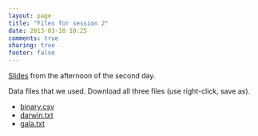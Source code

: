```yaml
---
layout: page
title: "Files for session 2"
date: 2013-03-18 10:25
comments: true
sharing: true
footer: false
---
```


[Slides](drew/slides.pdf) from the afternoon of the second day.

Data files that we used.  Download all three files (use right-click,
save as).

* [binary.csv](drew/binary.csv)
* [darwin.txt](drew/darwin.txt)
* [gala.txt](drew/gala.txt)
